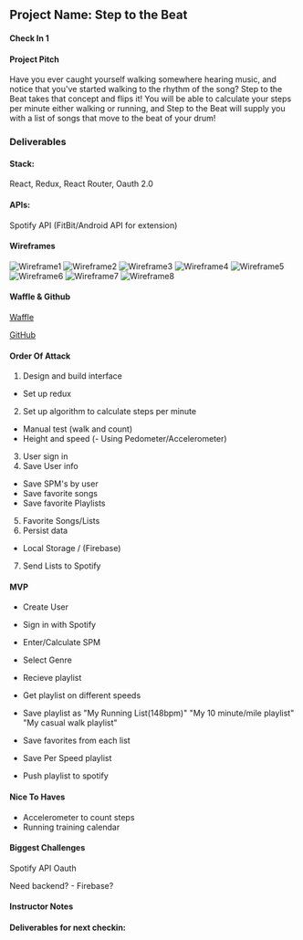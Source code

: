 ## Project Name: Step to the Beat

#### Check In 1

#### Project Pitch

Have you ever caught yourself walking somewhere hearing music, and notice that you've started walking to the rhythm of the song? Step to the Beat takes that concept and flips it! You will be able to calculate your steps per minute either walking or running, and Step to the Beat will supply you with a list of songs that move to the beat of your drum!

### Deliverables

#### Stack:

React,
Redux,
React Router,
Oauth 2.0

#### APIs:

Spotify API
(FitBit/Android API for extension)

#### Wireframes

![Wireframe1](wireframes/0212181538.jpg)
![Wireframe2](wireframes/0212181539.jpg)
![Wireframe3](wireframes/0212181539a.jpg)
![Wireframe4](wireframes/0212181539b.jpg)
![Wireframe5](wireframes/0212181539d.jpg)
![Wireframe6](wireframes/0212181539e.jpg)
![Wireframe7](wireframes/0212181540.jpg)
![Wireframe8](wireframes/0212181547.jpg)

#### Waffle & Github

[Waffle](https://waffle.io/lexbonder/step-to-the-beat)

[GitHub](https://github.com/lexbonder/step-to-the-beat)

#### Order Of Attack

1) Design and build interface
  - Set up redux
2) Set up algorithm to calculate steps per minute
  - Manual test (walk and count)
  - Height and speed
  (- Using Pedometer/Accelerometer)
3) User sign in
4) Save User info
  - Save SPM's by user
  - Save favorite songs
  - Save favorite Playlists
5) Favorite Songs/Lists
6) Persist data
  - Local Storage / (Firebase)
7) Send Lists to Spotify
  

#### MVP

- Create User
- Sign in with Spotify

- Enter/Calculate SPM
- Select Genre
- Recieve playlist

- Get playlist on different speeds
- Save playlist as "My Running List(148bpm)" "My 10 minute/mile playlist" "My casual walk playlist"

- Save favorites from each list
- Save Per Speed playlist
- Push playlist to spotify

#### Nice To Haves

- Accelerometer to count steps
- Running training calendar

#### Biggest Challenges

Spotify API
Oauth

Need backend? - Firebase?

#### Instructor Notes

#### Deliverables for next checkin:
